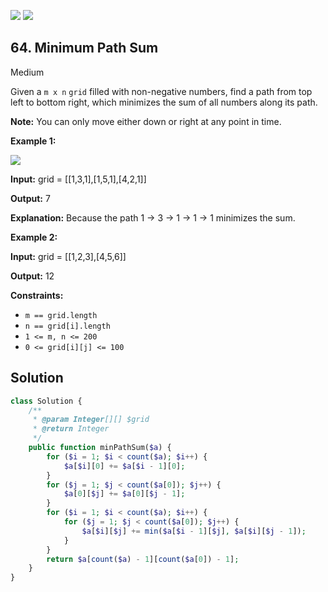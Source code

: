 [![](https://img.shields.io/github/stars/LeetCode-in-Ruby/LeetCode-in-Ruby?label=Stars&style=flat-square)](https://github.com/LeetCode-in-Ruby/LeetCode-in-Ruby)
[![](https://img.shields.io/github/forks/LeetCode-in-Ruby/LeetCode-in-Ruby?label=Fork%20me%20on%20GitHub%20&style=flat-square)](https://github.com/LeetCode-in-Ruby/LeetCode-in-Ruby/fork)

## 64\. Minimum Path Sum

Medium

Given a `m x n` `grid` filled with non-negative numbers, find a path from top left to bottom right, which minimizes the sum of all numbers along its path.

**Note:** You can only move either down or right at any point in time.

**Example 1:**

![](https://assets.leetcode.com/uploads/2020/11/05/minpath.jpg)

**Input:** grid = \[\[1,3,1],[1,5,1],[4,2,1]]

**Output:** 7

**Explanation:** Because the path 1 → 3 → 1 → 1 → 1 minimizes the sum. 

**Example 2:**

**Input:** grid = \[\[1,2,3],[4,5,6]]

**Output:** 12 

**Constraints:**

*   `m == grid.length`
*   `n == grid[i].length`
*   `1 <= m, n <= 200`
*   `0 <= grid[i][j] <= 100`

## Solution

```php
class Solution {
    /**
     * @param Integer[][] $grid
     * @return Integer
     */
    public function minPathSum($a) {
        for ($i = 1; $i < count($a); $i++) {
            $a[$i][0] += $a[$i - 1][0];
        }
        for ($j = 1; $j < count($a[0]); $j++) {
            $a[0][$j] += $a[0][$j - 1];
        }
        for ($i = 1; $i < count($a); $i++) {
            for ($j = 1; $j < count($a[0]); $j++) {
                $a[$i][$j] += min($a[$i - 1][$j], $a[$i][$j - 1]);
            }
        }
        return $a[count($a) - 1][count($a[0]) - 1];
    }
}
```
